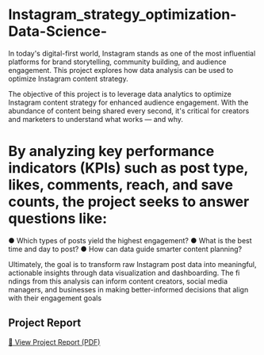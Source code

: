 # Instagram_strategy_optimization-Data-Science-
In today's digital-first world, Instagram stands as one of the most influential platforms for brand storytelling, community building, and audience engagement. This project explores how data analysis can be used to optimize Instagram content strategy.

The objective of this project is to leverage data analytics to optimize Instagram content strategy for enhanced audience engagement. With the abundance of content being shared every second, it's critical for creators and marketers to understand what works — and why.

# By analyzing key performance indicators (KPIs) such as post type, likes, comments, reach, and save counts, the project seeks to answer questions like:
● Which types of posts yield the highest engagement?
● What is the best time and day to post?
● How can data guide smarter content planning?

Ultimately, the goal is to transform raw Instagram post data into meaningful, actionable insights through data visualization and dashboarding. The fi ndings from this analysis can inform content creators, social media managers, and businesses in making better-informed decisions that align with their engagement goals

## Project Report

[📄 View Project Report (PDF)](INSTAGRAM%20CONTENT%20OPTIMIZATION%20USING%20DATA%20ANALYSIS%20-%20(PYTHON).pdf)

